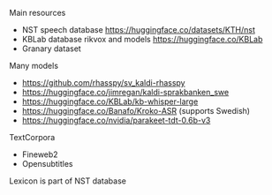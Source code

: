 Main resources

  * NST speech database https://huggingface.co/datasets/KTH/nst
  * KBLab database rikvox and models https://huggingface.co/KBLab
  * Granary dataset

Many models

  * https://github.com/rhasspy/sv_kaldi-rhasspy
  * https://huggingface.co/jimregan/kaldi-sprakbanken_swe
  * https://huggingface.co/KBLab/kb-whisper-large
  * https://huggingface.co/Banafo/Kroko-ASR (supports Swedish)
  * https://huggingface.co/nvidia/parakeet-tdt-0.6b-v3

TextCorpora

  * Fineweb2
  * Opensubtitles

Lexicon is part of NST database

